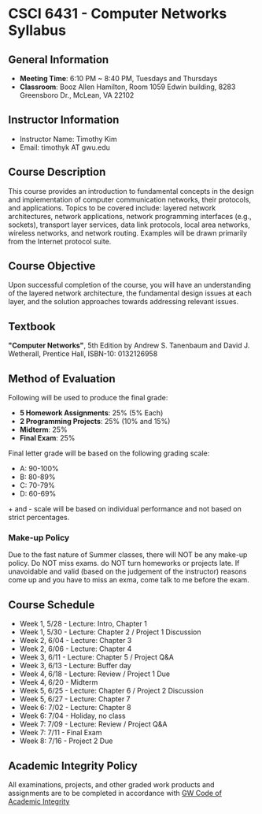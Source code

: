 # CSCI 6431 - Computer Networks Syllabus

## General Information

* __Meeting Time__: 6:10 PM ~ 8:40 PM, Tuesdays and Thursdays
* __Classroom__: Booz Allen Hamilton, Room 1059 Edwin building, 8283 Greensboro Dr.,  McLean, VA 22102

## Instructor Information

* Instructor Name: Timothy Kim
* Email: timothyk AT gwu.edu

## Course Description

This course provides an introduction to fundamental concepts in the design and implementation
of computer communication networks, their protocols, and applications.
Topics to be covered include: layered network architectures, network applications,
network programming interfaces (e.g., sockets), transport layer services, data link protocols,
local area networks, wireless networks, and network routing.
Examples will be drawn primarily from the Internet protocol suite.

## Course Objective

Upon successful completion of the course, you will have an understanding of the layered network architecture,
the fundamental design issues at each layer, and the solution approaches towards addressing relevant issues. 
 
## Textbook

__"Computer Networks"__, 5th Edition by Andrew S. Tanenbaum and David J. Wetherall, Prentice Hall, ISBN-10: 0132126958
 
## Method of Evaluation

Following will be used to produce the final grade:

* __5 Homework Assignments__: 25% (5% Each)
* __2 Programming Projects__: 25% (10% and 15%)
* __Midterm__: 25%
* __Final Exam__: 25%

Final letter grade will be based on the following grading scale:

* A: 90-100%
* B: 80-89%
* C: 70-79%
* D: 60-69%

\+ and - scale will be based on individual performance and not based on strict percentages.

### Make-up Policy

Due to the fast nature of Summer classes, there will NOT be any make-up policy.
Do NOT miss exams. do NOT turn homeworks or projects late.
If unavoidable and valid (based on the judgement of the instructor) reasons come up and you have to miss an exma,
come talk to me before the exam.

## Course Schedule

* Week 1, 5/28 - Lecture: Intro, Chapter 1
* Week 1, 5/30 - Lecture: Chapter 2 / Project 1 Discussion
* Week 2, 6/04 - Lecture: Chapter 3
* Week 2, 6/06 - Lecture: Chapter 4
* Week 3, 6/11 - Lecture: Chapter 5 / Project Q&A
* Week 3, 6/13 - Lecture: Buffer day 
* Week 4, 6/18 - Lecture: Review / Project 1 Due
* Week 4, 6/20 - Midterm
* Week 5, 6/25 - Lecture: Chapter 6 / Project 2 Discussion
* Week 5, 6/27 - Lecture: Chapter 7
* Week 6: 7/02 - Lecture: Chapter 8
* Week 6: 7/04 - Holiday, no class
* Week 7: 7/09 - Lecture: Review / Project Q&A
* Week 7: 7/11 - Final Exam
* Week 8: 7/16 - Project 2 Due

## Academic Integrity Policy

All examinations, projects, and other graded work products and assignments are
to be completed in accordance with [GW Code of Academic Integrity](http://www.gwu.edu/~ntegrity/code.html)
